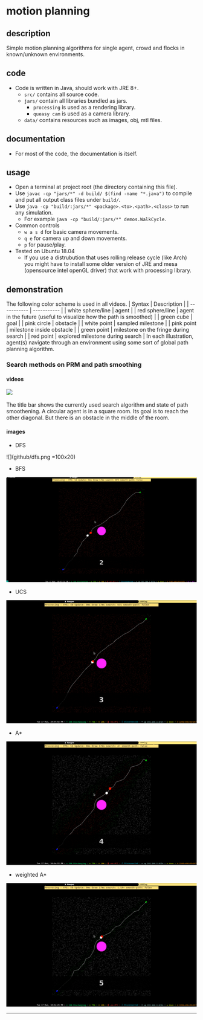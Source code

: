 # motion planning

## description
Simple motion planning algorithms for single agent, crowd and flocks in known/unknown environments.
## code
- Code is written in Java, should work with JRE 8+.
    - `src/` contains all source code.
    - `jars/` contain all libraries bundled as jars.
        - `processing` is used as a rendering library.
        - `queasy cam` is used as a camera library.
    - `data/` contains resources such as images, obj, mtl files.
## documentation
- For most of the code, the documentation is itself.
## usage
- Open a terminal at project root (the directory containing this file).
- Use `javac -cp "jars/*" -d build/ $(find -name "*.java")` to compile and put all output class files under `build/`.
- Use `java -cp "build/:jars/*" <package>.<to>.<path>.<class>` to run any simulation.
    - For example `java -cp "build/:jars/*" demos.WalkCycle`.
- Common controls
    - `w a s d` for basic camera movements.
    - `q e` for camera up and down movements.
    - `p` for pause/play.
- Tested on Ubuntu 18.04
    - If you use a distrubution that uses rolling release cycle (like Arch) you might have to install some older version of JRE and mesa (opensource intel openGL driver) that work with processing library.
## demonstration
The following color scheme is used in all videos.
| Syntax      | Description |
| ----------- | ----------- |
| white sphere/line | agent |
| red sphere/line | agent in the future (useful to visualize how the path is smoothed) |
| green cube | goal |
| pink circle | obstacle |
| white point | sampled milestone |
| pink point  | milestone inside obstacle |
| green point | milestone on the fringe during search |
| red point | explored milestone during search |
In each illustration, agent(s) navigate through an environment using some sort of global path planning algorithm.
### Search methods on PRM and path smoothing
#### videos
[![](http://img.youtube.com/vi/_ZvYOEbU1mI/0.jpg)](https://www.youtube.com/watch?v=_ZvYOEbU1mI)

The title bar shows the currently used search algorithm and state of path smoothening.
A circular agent is in a square room.
Its goal is to reach the other diagonal.
But there is an obstacle in the middle of the room.



#### images
- DFS

![](github/dfs.png =100x20)

- BFS

![](github/bfs.png)

- UCS

![](github/ucs.png)

- A\*

![](github/astar.png)

- weighted A\*

![](github/weighted_astart.png)

---
